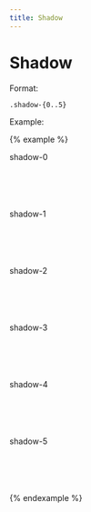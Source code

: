 ```yaml
---
title: Shadow
---
```


# Shadow

Format:

```
.shadow-{0..5}
```

Example:

{% example %}
<div class="display-flex flex-direction-column gap-3">
  <div class="background-surface padding-3 shadow-0" style="height: 100px; width: 200px;">
    shadow-0
  </div>
  <div class="background-surface padding-3 shadow-1" style="height: 100px; width: 200px;">
    shadow-1
  </div>
  <div class="background-surface padding-3 shadow-2" style="height: 100px; width: 200px;">
    shadow-2
  </div>
  <div class="background-surface padding-3 shadow-3" style="height: 100px; width: 200px;">
    shadow-3
  </div>
  <div class="background-surface padding-3 shadow-4" style="height: 100px; width: 200px;">
    shadow-4
  </div>
  <div class="background-surface padding-3 shadow-5" style="height: 100px; width: 200px;">
    shadow-5
  </div>
</div>
{% endexample %}
